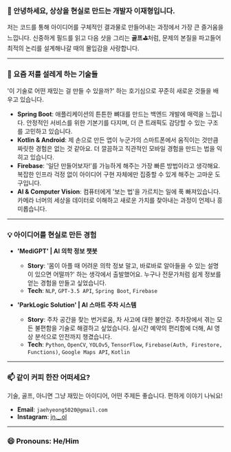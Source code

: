 ### 👋 안녕하세요, 상상을 현실로 만드는 개발자 이재형입니다.

저는 코드를 통해 아이디어를 구체적인 결과물로 만들어내는 과정에서 가장 큰 즐거움을 느낍니다. 신중하게 필드를 읽고 다음 샷을 그리는 **골프⛳️**처럼, 문제의 본질을 파고들어 최적의 논리를 설계해나갈 때의 몰입감을 사랑합니다.

---

### 🌱 요즘 저를 설레게 하는 기술들

'이 기술로 어떤 재밌는 걸 만들 수 있을까?' 하는 호기심으로 꾸준히 새로운 것들을 배우고 있습니다.

- **Spring Boot**: 애플리케이션의 튼튼한 뼈대를 만드는 백엔드 개발에 매력을 느낍니다. 안정적인 서비스를 위한 기본기를 다지며, 더 큰 트래픽도 감당할 수 있는 구조를 고민하고 있습니다.
- **Kotlin & Android**: 제 손으로 만든 앱이 누군가의 스마트폰에서 움직이는 것만큼 짜릿한 경험은 없는 것 같아요. 더 깔끔하고 직관적인 모바일 경험을 만드는 법을 익히고 있습니다.
- **Firebase**: '일단 만들어보자!'를 가능하게 해주는 가장 빠른 방법이라고 생각해요. 복잡한 인프라 걱정 없이 아이디어 구현 자체에만 집중할 수 있게 해주는 고마운 도구입니다.
- **AI & Computer Vision**: 컴퓨터에게 '보는 법'을 가르치는 일에 푹 빠져있습니다. 카메라 너머의 세상을 데이터로 이해하고 새로운 가치를 찾아내는 과정이 언제나 흥미롭습니다.

---

### 💡 아이디어를 현실로 만든 경험

- **'MediGPT' | AI 의학 정보 챗봇**
  - **Story**: '몸이 아플 때 어려운 의학 정보 말고, 바로바로 알아들을 수 있는 설명이 있으면 어떨까?' 하는 생각에서 출발했어요. 누구나 전문가처럼 쉽게 정보를 얻는 경험을 만들고 싶었습니다.
  - **Tech**: `NLP`, `GPT-3.5 API`, `Spring Boot`, `Firebase`

- **'ParkLogic Solution' | AI 스마트 주차 시스템**
  - **Story**: 주차 공간을 찾는 번거로움, 차 사고에 대한 불안감. 주차장에서 겪는 모든 불편함을 기술로 해결하고 싶었습니다. 실시간 예약의 편리함에 더해, AI 영상 분석으로 안전까지 챙겼습니다.
  - **Tech**: `Python`, `OpenCV`, `YOLOv5`, `TensorFlow`, `Firebase(Auth, Firestore, Functions)`, `Google Maps API`, `Kotlin`

---

### 📫 같이 커피 한잔 어떠세요?

기술, 골프, 아니면 그냥 재밌는 아이디어, 어떤 주제든 좋습니다. 편하게 이야기 나눠요!

- **Email**: `jaehyeong5020@gmail.com`
- **Instagram**: [jn._.ol](https://www.instagram.com/jn._.ol/)

---

### 😄 Pronouns: He/Him
